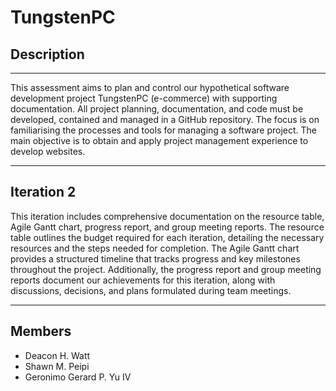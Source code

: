 # TungstenPC


## Description
---
This assessment aims to plan and control our hypothetical software development project TungstenPC (e-commerce) with supporting documentation. All project planning, documentation, and code must be developed, contained and managed in a GitHub repository. The focus is on familiarising the processes and tools for managing a software project. The main objective is to obtain and apply project management experience to develop websites.

---
## Iteration 2
This iteration includes comprehensive documentation on the resource table, Agile Gantt chart, progress report, and group meeting reports. The resource table outlines the budget required for each iteration, detailing the necessary resources and the steps needed for completion. The Agile Gantt chart provides a structured timeline that tracks progress and key milestones throughout the project. Additionally, the progress report and group meeting reports document our achievements for this iteration, along with discussions, decisions, and plans formulated during team meetings.


---
## Members
- Deacon H. Watt
- Shawn M. Peipi
- Geronimo Gerard P. Yu IV
